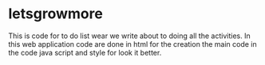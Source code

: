 # letsgrowmore
This is code for to do list wear we write about to doing all the activities.
In this web application code are done in html for the creation the main code in the code java script and style for look it better.
